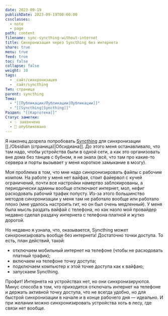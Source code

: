 ```yaml
---
date: 2023-09-19
publishDate: 2023-09-19T00:00:00
cssclasses:
  - note
  - page
path: content
filename: sync-syncthing-without-internet
title: Синхронизация через Syncthing без интернета
share: true
menu: true
feed: true
toc: false
collapse: false
weight: 10
tags:
  - _сайт/синхронизация
  - _сайт/syncthing
Тип: страница
parent: syncthing
Тема:
  - "[[Публикации/Публикации|Публикации]]"
  - "[[Syncthing|Syncthing]]"
Раздел: "[[Картотека]]"
Статус заметки:
  - ✨ закончено
  - 📢 опубликовано
---
```



Я наконец дозрела попробовать [Syncthing](https://syncthing.net/) для синхронизации [[./Obsidian (страница)|Обсидиана]]. До этого меня останавливало, что там надо, чтобы устройства были в одной сети, а как это организовать вне дома без танцев с бубном, я не знала (всё, что там про какие-то сервера и порты вызывает у меня короткое замыкание в мозгу).

Моя проблема в том, что мне надо синхронизировать файлы с рабочим компом. На работе у меня нет вайфая, стоит файервол с кучей ограничений, почти все настройки намертво заблокированы, а периодически админы вообще отключают интернет, мол, нефиг расходовать рабочий трафик попусту. Из-за этого большинство методов синхронизации у меня там не работало вообще или работало плохо (мне удалось настроить гит, но он был очень медленный). У меня была мысль раздать вайфай с телефона, но как назло мой провайдер недавно сделал раздачу интернета с телефона платной и жутко дорогой.

Но недавно я узнала, что, оказывается, Syncthing может синхронизировать вообще без интернета! Достаточно точки доступа. То есть, план действий, такой:
- отключаем мобильный интернет на телефоне (чтобы не расходовать платный трафик);
- включаем на телефоне точку доступа;
- подключаем компьютер к этой точке доступа как к вайфаю;
- запускаем Syncthing.

Профит! Интернета на устройствах нет, но они синхронизируются. Минус способа в том, что приходится отключать интернет на телефоне и держать активной точку доступа, что не всегда удобно, но для быстрой синхронизации в начале и в конце рабочего дня — идеально. И при желании можно синхронизировать устройства хоть в лесу, где связи нет вообще.